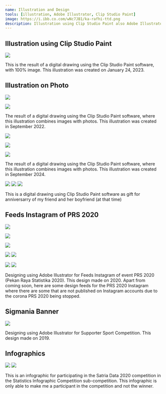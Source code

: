 ```yaml
---
name: Illustration and Design
tools: [illustration, Adobe Illustrator, Clip Studio Paint]
image: https://i.ibb.co.com/wNc7JB1/ka-rafhi-ttd.png
description: Illustration using Clip Studio Paint also Adobe Illustrator
---
```

## Illustration using Clip Studio Paint





![](https://i.ibb.co.com/wNc7JB1/ka-rafhi-ttd.png)


This is the result of a digital drawing using the Clip Studio Paint software, with 100% image.
This illustration was created on January 24, 2023.

## Illustration on Photo

![](https://i.ibb.co.com/ZWS2HZW/Whats-App-Image-2022-09-23-at-15-42-47-ttd.png)

![](https://i.ibb.co.com/f85kWtJ/Whats-App-Image-2022-11-27-at-12-29-50-ttd.png)

The result of a digital drawing using the Clip Studio Paint software, where this illustration combines images with photos.
This illustration was created in September 2022.

![](https://i.ibb.co.com/7CbVqHV/Whats-App-Image-2024-09-18-at-09-27-03.jpg)

![](https://i.ibb.co.com/Cnxwcqp/Whats-App-Image-2024-09-18-at-09-27-04-1.jpg)

![](https://i.ibb.co.com/FqjbTVm/Whats-App-Image-2024-09-18-at-09-27-04.jpg)

The result of a digital drawing using the Clip Studio Paint software, where this illustration combines images with photos.
This illustration was created in September 2024.

![](https://i.ibb.co.com/rmD85MT/ichak4-ttd.png)
![](https://i.ibb.co.com/vYgvCcX/ichak5-ttd.png)
![](https://i.ibb.co.com/txdqygj/ichak06-ttd.png)

This is a digital drawing using Clip Studio Paint software as gift for anniversarry of my friend and her boyfriend (at that time)


## Feeds Instagram of PRS 2020

![](https://i.ibb.co.com/X36j8vX/5-last.jpg)


![](https://i.ibb.co.com/M1GYcdX/4-atas.jpg)

![](https://i.ibb.co.com/JyRBHyR/4-bawah.jpg)


![](https://i.ibb.co.com/cgk8Lz8/3-atas.jpg)
![](https://i.ibb.co.com/RBNVGzT/3-bawah.jpg)


![](https://i.ibb.co.com/c302Vcb/2-atas.jpg)
![](https://i.ibb.co.com/hsC2xWV/2-bawah.jpg)


Designing using Adobe Illustrator for Feeds Instagram of event PRS 2020 (Pekan Raya Statistika 2020).
This design made on 2020.
Apart from coming soon, here are some design feeds for the PRS 2020 Instagram where there are some that are not published on Instagram accounts due to the corona PRS 2020 being stopped.

## Sigmania Banner

![](https://i.ibb.co.com/Lx0hZ7j/support-1-1.png)


Designing using Adobe Illustrator for Supporter Sport Competition.
This design made on 2019.


## Infographics

![](https://i.ibb.co.com/7V8CRSt/infografis-bayi-1-1.png)
![](https://i.ibb.co.com/0r7d1cY/infografis-dbd.jpg)


This is an infographic for participating in the Satria Data 2020 competition in the Statistics Infographic Competition sub-competition. This infographic is only able to make me a participant in the competition and not the winner.

